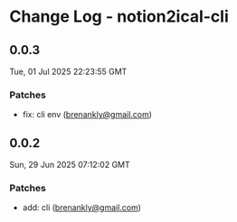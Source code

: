 # Change Log - notion2ical-cli

<!-- This log was last generated on Tue, 01 Jul 2025 22:23:55 GMT and should not be manually modified. -->

<!-- Start content -->

## 0.0.3

Tue, 01 Jul 2025 22:23:55 GMT

### Patches

- fix: cli env (brenankly@gmail.com)

## 0.0.2

Sun, 29 Jun 2025 07:12:02 GMT

### Patches

- add: cli (brenankly@gmail.com)

